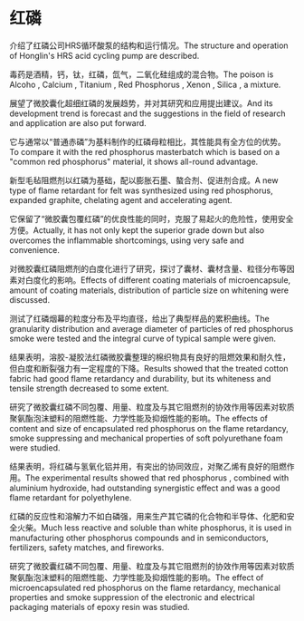 # 红磷

<p><span class="chinese">介绍了红磷公司HRS循环酸泵的结构和运行情况。</span><span class="english">The structure and operation of Honglin's HRS acid cycling pump are described.</span></p>

<p><span class="chinese">毒药是酒精，钙，钛，红磷，氙气，二氧化硅组成的混合物。</span><span class="english">The poison is Alcoho , Calcium , Titanium , Red Phosphorus , Xenon , Silica , a mixture.</span></p>

<p><span class="chinese">展望了微胶囊化超细红磷的发展趋势，并对其研究和应用提出建议。</span><span class="english">And its development trend is forecast and the suggestions in the field of research and application are also put forward.</span></p>

<p><span class="chinese">它与通常以“普通赤磷”为基料制作的红磷母粒相比，其性能具有全方位的优势。</span><span class="english">To compare it with the red phosphorus masterbatch which is based on a "common red phosphorus" material, it shows all-round advantage.</span></p>

<p><span class="chinese">新型毛毡阻燃剂以红磷为基础，配以膨胀石墨、螯合剂、促进剂合成。</span><span class="english">A new type of flame retardant for felt was synthesized using red phosphorus, expanded graphite, chelating agent and accelerating agent.</span></p>

<p><span class="chinese">它保留了“微胶囊包覆红磷”的优良性能的同时，克服了易起火的危险性，使用安全方便。</span><span class="english">Actually, it has not only kept the superior grade down but also overcomes the inflammable shortcomings, using very safe and convenience.</span></p>

<p><span class="chinese">对微胶囊红磷阻燃剂的白度化进行了研究，探讨了囊材、囊材含量、粒径分布等因素对白度化的影响。</span><span class="english">Effects of different coating materials of microencapsule, amount of coating materials, distribution of particle size on whitening were discussed.</span></p>

<p><span class="chinese">测试了红磷烟幕的粒度分布及平均直径，给出了典型样品的累积曲线。</span><span class="english">The granularity distribution and average diameter of particles of red phosphorus smoke were tested and the integral curve of typical sample were given.</span></p>

<p><span class="chinese">结果表明，溶胶-凝胶法红磷微胶囊整理的棉织物具有良好的阻燃效果和耐久性，但白度和断裂强力有一定程度的下降。</span><span class="english">Results showed that the treated cotton fabric had good flame retardancy and durability, but its whiteness and tensile strength decreased to some extent.</span></p>

<p><span class="chinese">研究了微胶囊红磷不同包覆、用量、粒度及与其它阻燃剂的协效作用等因素对软质聚氨酯泡沫塑料的阻燃性能、力学性能及抑烟性能的影响。</span><span class="english">The effects of content and size of encapsulated red phosphorus on the flame retardancy, smoke suppressing and mechanical properties of soft polyurethane foam were studied.</span></p>

<p><span class="chinese">结果表明，将红磷与氢氧化铝并用，有突出的协同效应，对聚乙烯有良好的阻燃作用。</span><span class="english">The experimental results showed that red phosphorus , combined with aluminium hydroxide, had outstanding synergistic effect and was a good flame retardant for polyethylene.</span></p>

<p><span class="chinese">红磷的反应性和溶解力不如白磷强，用来生产其它磷的化合物和半导体、化肥和安全火柴。</span><span class="english">Much less reactive and soluble than white phosphorus, it is used in manufacturing other phosphorus compounds and in semiconductors, fertilizers, safety matches, and fireworks.</span></p>

<p><span class="chinese">研究了微胶囊红磷不同包覆、用量、粒度及与其它阻燃剂的协效作用等因素对软质聚氨酯泡沫塑料的阻燃性能、力学性能及抑烟性能的影响。</span><span class="english">The effect of microencapsulated red phosphorus on the flame retardancy, mechanical properties and smoke suppression of the electronic and electrical packaging materials of epoxy resin was studied.</span></p>

